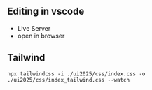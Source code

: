 
## Editing in vscode
- Live Server
- open in browser

## Tailwind
```
npx tailwindcss -i ./ui2025/css/index.css -o ./ui2025/css/index_tailwind.css --watch
```
